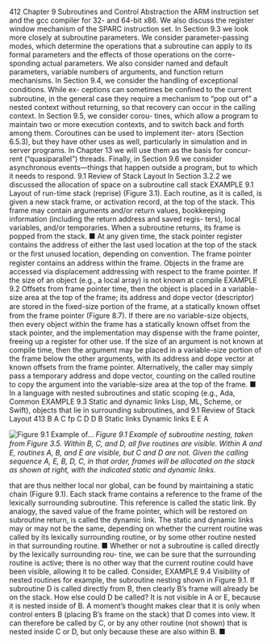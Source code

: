 412
Chapter 9 Subroutines and Control Abstraction
the ARM instruction set and the gcc compiler for 32- and 64-bit x86. We also
discuss the register window mechanism of the SPARC instruction set.
In Section 9.3 we look more closely at subroutine parameters. We consider
parameter-passing modes, which determine the operations that a subroutine can
apply to its formal parameters and the effects of those operations on the corre-
sponding actual parameters. We also consider named and default parameters,
variable numbers of arguments, and function return mechanisms.
In Section 9.4, we consider the handling of exceptional conditions. While ex-
ceptions can sometimes be conﬁned to the current subroutine, in the general case
they require a mechanism to “pop out of” a nested context without returning, so
that recovery can occur in the calling context. In Section 9.5, we consider corou-
tines, which allow a program to maintain two or more execution contexts, and to
switch back and forth among them. Coroutines can be used to implement iter-
ators (Section 6.5.3), but they have other uses as well, particularly in simulation
and in server programs. In Chapter 13 we will use them as the basis for concur-
rent (“quasiparallel”) threads. Finally, in Section 9.6 we consider asynchronous
events—things that happen outside a program, but to which it needs to respond.
9.1
Review of Stack Layout
In Section 3.2.2 we discussed the allocation of space on a subroutine call stack
EXAMPLE 9.1
Layout of run-time stack
(reprise)
(Figure 3.1). Each routine, as it is called, is given a new stack frame, or activation
record, at the top of the stack. This frame may contain arguments and/or return
values, bookkeeping information (including the return address and saved regis-
ters), local variables, and/or temporaries. When a subroutine returns, its frame is
popped from the stack.
■
At any given time, the stack pointer register contains the address of either the
last used location at the top of the stack or the ﬁrst unused location, depending
on convention. The frame pointer register contains an address within the frame.
Objects in the frame are accessed via displacement addressing with respect to the
frame pointer. If the size of an object (e.g., a local array) is not known at compile
EXAMPLE 9.2
Offsets from frame pointer
time, then the object is placed in a variable-size area at the top of the frame; its
address and dope vector (descriptor) are stored in the ﬁxed-size portion of the
frame, at a statically known offset from the frame pointer (Figure 8.7). If there
are no variable-size objects, then every object within the frame has a statically
known offset from the stack pointer, and the implementation may dispense with
the frame pointer, freeing up a register for other use. If the size of an argument is
not known at compile time, then the argument may be placed in a variable-size
portion of the frame below the other arguments, with its address and dope vector
at known offsets from the frame pointer. Alternatively, the caller may simply pass
a temporary address and dope vector, counting on the called routine to copy the
argument into the variable-size area at the top of the frame.
■
In a language with nested subroutines and static scoping (e.g., Ada, Common
EXAMPLE 9.3
Static and dynamic links
Lisp, ML, Scheme, or Swift), objects that lie in surrounding subroutines, and
9.1 Review of Stack Layout
413
B
A
C
fp
C
D
D
B
Static
links
Dynamic
links
E
E
A


![Figure 9.1 Example of...](images/page_446_caption_Figure%209.1%20Example%20of%20subroutine%20nesting%2C%20taken%20from%20Figure%203.5.%20Within%20B%2C%20C%2C%20and%20D%2C%20all%20%EF%AC%81ve%20routine.png)
*Figure 9.1 Example of subroutine nesting, taken from Figure 3.5. Within B, C, and D, all ﬁve routines are visible. Within A and E, routines A, B, and E are visible, but C and D are not. Given the calling sequence A, E, B, D, C, in that order, frames will be allocated on the stack as shown at right, with the indicated static and dynamic links.*

that are thus neither local nor global, can be found by maintaining a static chain
(Figure 9.1). Each stack frame contains a reference to the frame of the lexically
surrounding subroutine. This reference is called the static link. By analogy, the
saved value of the frame pointer, which will be restored on subroutine return, is
called the dynamic link. The static and dynamic links may or may not be the same,
depending on whether the current routine was called by its lexically surrounding
routine, or by some other routine nested in that surrounding routine.
■
Whether or not a subroutine is called directly by the lexically surrounding rou-
tine, we can be sure that the surrounding routine is active; there is no other way
that the current routine could have been visible, allowing it to be called. Consider,
EXAMPLE 9.4
Visibility of nested routines
for example, the subroutine nesting shown in Figure 9.1. If subroutine D is called
directly from B, then clearly B’s frame will already be on the stack. How else
could D be called? It is not visible in A or E, because it is nested inside of B. A
moment’s thought makes clear that it is only when control enters B (placing B’s
frame on the stack) that D comes into view. It can therefore be called by C, or
by any other routine (not shown) that is nested inside C or D, but only because
these are also within B.
■
